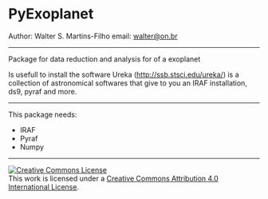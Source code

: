 # PyExoplanet


Author: Walter S. Martins-Filho
email: walter@on.br
___

Package for data reduction and analysis for of a exoplanet

Is usefull to install the software Ureka (http://ssb.stsci.edu/ureka/) is a collection
of astronomical softwares that give to you an IRAF installation, ds9, pyraf and more.

___
This package needs:

- IRAF
- Pyraf
- Numpy

___

<a rel="license" href="http://creativecommons.org/licenses/by/4.0/"><img alt="Creative Commons License" style="border-width:0" src="https://i.creativecommons.org/l/by/4.0/88x31.png" /></a><br />This work is licensed under a <a rel="license" href="http://creativecommons.org/licenses/by/4.0/">Creative Commons Attribution 4.0 International License</a>.
